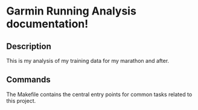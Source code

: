 # Garmin Running Analysis documentation!

## Description

This is my analysis of my training data for my marathon and after.

## Commands

The Makefile contains the central entry points for common tasks related to this project.

